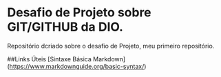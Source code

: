 # Desafio de Projeto sobre GIT/GITHUB da DIO.
Repositório dcriado sobre o desafio de Projeto, meu primeiro repositório.

##Links Úteis
[Sintaxe Básica Markdown] (https://www.markdownguide.org/basic-syntax/)
